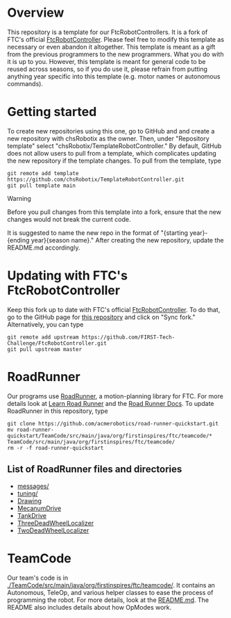 # Overview

This repository is a template for our FtcRobotControllers.
It is a fork of FTC's
official [FtcRobotController](https://github.com/FIRST-Tech-Challenge/FtcRobotController.git).
Please feel free to modify this template as necessary or even abandon it altogether.
This template is meant as a gift from the previous programmers to the new programmers.
What you do with it is up to you.
However, this template is meant for general code to be reused across seasons, so if you do use it,
please refrain from putting anything year specific into this template
(e.g. motor names or autonomous commands).

# Getting started

To create new repositories using this one, go to GitHub and and create a new repository with
chsRobotix as the owner. Then,
under "Repository template" select "chsRobotix/TemplateRobotController." By default, GitHub does not
allow users to pull from a template,
which complicates updating the new repository if the template changes.
To pull from the template, type

```
git remote add template https://github.com/chsRobotix/TemplateRobotController.git
git pull template main
```

> [!Warning]
> Before you pull changes from this template into a fork, ensure that the new changes would not
> break the current code.

It is suggested to name the new repo in the format of "{starting year}-{ending year}{season name}."
After creating the new repository,
update the README.md accordingly.

# Updating with FTC's FtcRobotController

Keep this fork up to date with FTC's
official [FtcRobotController](https://github.com/FIRST-Tech-Challenge/FtcRobotController.git).
To do that, go to the GitHub page
for [this repository](https://github.com/chsRobotix/TemplateRobotController.git) and click on "Sync
fork."
Alternatively, you can type

```
git remote add upstream https://github.com/FIRST-Tech-Challenge/FtcRobotController.git
git pull upstream master
```

# RoadRunner

Our programs use [RoadRunner](https://github.com/acmerobotics/road-runner.git), a motion-planning
library for FTC.
For more details look at [Learn Road Runner](https://learnroadrunner.com/introduction.html) and
the [Road Runner Docs](https://rr.brott.dev/docs/v1-0/installation/).
To update RoadRunner in this repository, type

```
git clone https://github.com/acmerobotics/road-runner-quickstart.git
mv road-runner-quickstart/TeamCode/src/main/java/org/firstinspires/ftc/teamcode/* TeamCode/src/main/java/org/firstinspires/ftc/teamcode/
rm -r -f road-runner-quickstart
```

## List of RoadRunner files and directories
- [messages/](TeamCode/src/main/java/org/firstinspires/ftc/teamcode/messages)
- [tuning/](TeamCode/src/main/java/org/firstinspires/ftc/teamcode/tuning)
- [Drawing](TeamCode/src/main/java/org/firstinspires/ftc/teamcode/Drawing.java)
- [MecanumDrive](TeamCode/src/main/java/org/firstinspires/ftc/teamcode/MecanumDrive.java)
- [TankDrive](TeamCode/src/main/java/org/firstinspires/ftc/teamcode/TankDrive.java)
- [ThreeDeadWheelLocalizer](TeamCode/src/main/java/org/firstinspires/ftc/teamcode/ThreeDeadWheelLocalizer.java)
- [TwoDeadWheelLocalizer](TeamCode/src/main/java/org/firstinspires/ftc/teamcode/TwoDeadWheelLocalizer.java)

# TeamCode

Our team's code is
in [./TeamCode/src/main/java/org/firstinspires/ftc/teamcode/](./TeamCode/src/main/java/org/firstinspires/ftc/teamcode/).
It contains an Autonomous, TeleOp, and various helper classes to ease the process of programming the
robot.
For more details, look at
the [README.md](./TeamCode/src/main/java/org/firstinspires/ftc/teamcode/README.md).
The README also includes details about how OpModes work.